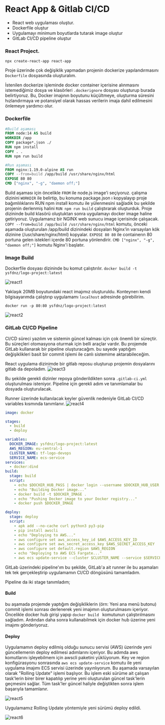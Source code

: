 # React App & Gitlab CI/CD

- React web uygulaması oluştur.
- Dockerfile oluştur
- Uygulamayı minimum boyutlarda tutarak image oluştur
- GitLab CI/CD pipeline oluştur

### React Project.
```
npx create-react-app react-app
```
Proje üzerinde çok değişiklik yapmadan projenin dockerize yapılandırmasını ```Dockerfile``` dosyasında oluşturalım.

İstenilen dockerize işleminde docker container içerisine alınmasını istemediğimiz dosya ve klasörleri ```.dockerignore``` dosyası oluşturup burada belirtiyoruz. Bu, Docker imajının boyutunu küçültmeye, oluşturma süresini hızlandırmaya ve potansiyel olarak hassas verilerin imaja dahil edilmesini önlemeye yardımcı olur.

### Dockerfile
```Dockerfile
#Build aşaması
FROM node:14 AS build
WORKDIR /app
COPY package*.json ./
RUN npm install
COPY . .
RUN npm run build

#Run aşaması
FROM nginx:1.19.0-alpine AS run
COPY --from=build /app/build /usr/share/nginx/html
EXPOSE 80 80
CMD ["nginx", "-g", "daemon off;"]
```
Build aşaması için öncelikle ```FROM``` ile node.js image'i  seçiyoruz. çalışma dizinini ```WORKDIR``` ile belirtip, bu konuma package.json ı kopyalayıp proje bağımlılıklarını RUN npm install komutu ile yülenmesini sağladık bu şekilde projenin derlenmiş halini ```RUN npm run build``` çalıştırarak oluşturduk. Proje dizininde build klasörü oluştuktan sonra uygulamayı docker image haline getiriyoruz. Uygulamanız bir NGINX web sunucu image içerisinde çalışacak. ```COPY --from=build /app/build /usr/share/nginx/html```  komutu, önceki aşamada oluşturulan /app/build dizinindeki dosyaları Nginx’in varsayılan kök dizinine (/usr/share/nginx/html) kopyalar. ```EXPOSE 80 80```  ile containerın 80 portuna gelen istekleri içerde 80 portuna yönlendirir.
```CMD ["nginx", "-g", "daemon off;"]```  komutu Nginx'i başlatır.

### Image Build
Dockerfile dosyası dizininde bu komut çalıştırılır.
```docker build -t ysfdnz/logo-project:latest```

![react1](https://github.com/yusuf-dnz/FinalProject-LOGO/assets/101550162/94618832-c906-4fdb-abc7-b9e5746554a4)

Yaklaşık 20MB boyutundaki react imajımız oluşturuldu. Konteynerı kendi bilgisayarımda çalıştırıp uygulamamı ```localhost``` adresinde görebilirim.
```
docker run -p 80:80 ysfdnz/logo-project:latest
```
![react2](https://github.com/yusuf-dnz/FinalProject-LOGO/assets/101550162/5f53a953-063c-4285-8aa2-5eba21329868)

### GitLab CI/CD Pipeline
CI/CD süreci yazılım ve sistemin güncel kalması için çok önemli bir süreçtir. Bu süreçleri otomasyona oturmak için belli araçlar vardır. Bu projemde GitLab kullanarak bir pipeline oluşturacağım. bu sayede yaptığım değişiklikleri basit bir commit işlemi ile canlı sistemime aktarabileceğim.

React uygulama dizinimde bir gitlab reposu oluşturup projemin dosyalarını gitlab da depoladım.
![react3](https://github.com/yusuf-dnz/FinalProject-LOGO/assets/101550162/fc62d649-d6c3-4faf-a09d-de30c6f2f8ba)

Bu şekilde gerekli dizinler repoya gönderildikten sonra ```.gitlab-ci.yml``` oluşturulması isteniyor.
Pipeline için gerekli adım ve tanımlamalar bu dosyada oluşturulacak.

Runner üzerinde kullanılacak keyler güvenlik nedeniyle GitLab CI/CD variables kısmında tanımlanır.
![react4](https://github.com/yusuf-dnz/FinalProject-LOGO/assets/101550162/f9f2cbad-fe8f-460d-bc8f-42ba3b778961)


```yml
image: docker

stages:
  - build
  - deploy

variables:
  DOCKER_IMAGE: ysfdnz/logo-project:latest
  AWS_REGION: eu-central-1
  CLUSTER_NAME: tf-logo-devops
  SERVICE_NAME: ecs-service
services:
  - docker:dind
build:
  stage: build
  script:
    - echo $DOCKER_HUB_PASS | docker login --username $DOCKER_HUB_USER --password-stdin
    - echo "Building Docker image..."
    - docker build -t $DOCKER_IMAGE .
    - echo "Pushing Docker image to your Docker registry..."
    - docker push $DOCKER_IMAGE

deploy:
  stage: deploy
  script:
    - apk add --no-cache curl python3 py3-pip
    - pip install awscli
    - echo "Deploying to AWS..."
    - aws configure set aws_access_key_id $AWS_ACCESS_KEY_ID
    - aws configure set aws_secret_access_key $AWS_SECRET_ACCESS_KEY
    - aws configure set default.region $AWS_REGION
    - echo "Deploying to AWS ECS Fargate..."
    - aws ecs update-service --cluster $CLUSTER_NAME --service $SERVICE_NAME --force-new-deployment

```
GitLab üzerindeki pipeline'ım bu şekilde, GitLab'a ait runner ile bu aşamaları tek tek gerçekleştirip uygulamamın CI/CD
döngüsünü tamamladım.

Pipeline da iki stage tanımladım;
#### Build
bu aşamada projemde yaptığım değişikliklerin (örn: Yeni ana menü butonu) commit işlemi sonrası derlenerek yeni imajımın oluşturulmasını içeriyor. Öncelikle docker hub girişi yapıp ```docker build ``` komutunun çalıştırılmasını sağladım. Ardından daha sonra kullanabilmek için docker hub üzerine yeni imajımı gönderiyoruz. 
#### Deploy
Uygulamamın deploy edilmiş olduğu sunucu servisi (AWS) üzerinde yeni güncellemenin deploy edilmesi adımlarını içeriyor. Bu adımda aws komutlarını işleyebilmem için awscli paketini yüklüyorum. Key ve region konfigürasyonu sonrasında ```aws ecs update-service``` komutu ile yeni uygulama imajımı ECS servisi üzerinde yayınlıyorum. Bu aşamada varsayılan olarak "Rolling Update" işlemi başlıyor. Bu işlem eski sürüme ait çalışan task'lerin birer birer kapatılıp yerine yeni oluşturulan güncel task'lerin geçmesini sağlar. Tüm task'ler güncel haliyle değiştikten sonra işlem başarıyla tamamlanır.

![react5](https://github.com/yusuf-dnz/FinalProject-LOGO/assets/101550162/e3764136-00d3-4aaa-9cd6-d0ee7b7777df)

Uygulamamız Rolling Update yöntemiyle yeni sürümü deploy edildi.

![react6](https://github.com/yusuf-dnz/FinalProject-LOGO/assets/101550162/5682f9de-ffcc-42a0-a629-b5895114ffcb)
